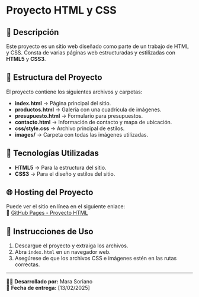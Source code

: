 # Proyecto HTML y CSS

## 📌 Descripción
Este proyecto es un sitio web diseñado como parte de un trabajo de HTML y CSS. Consta de varias páginas web estructuradas y estilizadas con **HTML5** y **CSS3**.

## 📂 Estructura del Proyecto
El proyecto contiene los siguientes archivos y carpetas:

- **index.html** → Página principal del sitio.
- **productos.html** → Galería con una cuadrícula de imágenes.
- **presupuesto.html** → Formulario para presupuestos.
- **contacto.html** → Información de contacto y mapa de ubicación.
- **css/style.css** → Archivo principal de estilos.
- **images/** → Carpeta con todas las imágenes utilizadas.

## 🚀 Tecnologías Utilizadas
- **HTML5** → Para la estructura del sitio.
- **CSS3** → Para el diseño y estilos del sitio.

## 🌐 Hosting del Proyecto
Puede ver el sitio en línea en el siguiente enlace:  
🔗 [GitHub Pages - Proyecto HTML](https://tudireccion.github.io/)

## 📖 Instrucciones de Uso
1. Descargue el proyecto y extraiga los archivos.
2. Abra `index.html` en un navegador web.
3. Asegúrese de que los archivos CSS e imágenes estén en las rutas correctas.

---
👩‍💻 **Desarrollado por:** Mara Soriano  
📅 **Fecha de entrega:** [13/02/2025]
